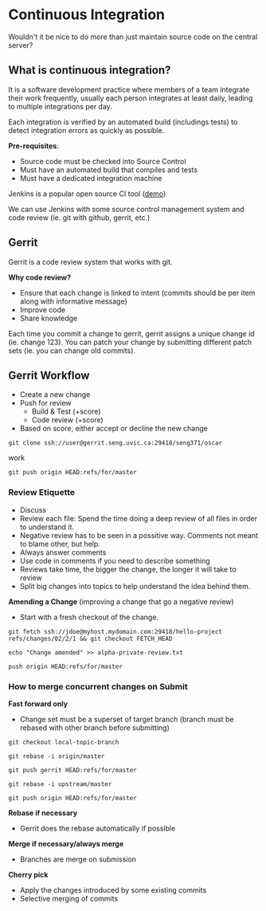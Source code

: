 # Continuous Integration

Wouldn't it be nice to do more than just maintain source code on the central server?

## What is continuous integration?

It is a software development practice where members of a team integrate their work frequently, usually each person integrates at least daily, leading to multiple integrations per day.

Each integration is verified by an automated build (includings tests) to detect integration errors as quickly as possible.

__Pre-requisites__:
- Source code must be checked into Source Control
- Must have an automated build that compiles and tests
- Must have a dedicated integration machine

Jenkins is a popular open source CI tool ([demo](https://demo.oscarmcmaster.org:11042/job/oscarTrunkGerrit/))

We can use Jenkins with some source control management system and code review (ie. git with github, gerrit, etc.)

## Gerrit

Gerrit is a code review system that works with git.

__Why code review?__
- Ensure that each change is linked to intent (commits should be per item along with informative message)
- Improve code
- Share knowledge

Each time you commit a change to gerrit, gerrit assigns a unique change id (ie. change 123). You can patch your change by submitting different patch sets (ie. you can change old commits).

## Gerrit Workflow
- Create a new change
- Push for review
  - Build & Test (+score)
  - Code review (+score)
- Based on score, either accept or decline the new change

```
git clone ssh://user@gerrit.seng.uvic.ca:29418/seng371/oscar
```
work
```
git push origin HEAD:refs/for/master
```

### Review Etiquette
- Discuss
- Review each file: Spend the time doing a deep review of all files in order to understand it.
- Negative review has to be seen in a possitive way. Comments not meant to blame other, but help.
- Always answer comments
- Use code in comments if you need to describe something
- Reviews take time, the bigger the change, the longer it will take to review
- Split big changes into topics to help understand the idea behind them.

__Amending a Change__ (improving a change that go a negative review)
- Start with a fresh checkout of the change.
```
git fetch ssh://jdoe@myhost.mydomain.com:29418/hello-project refs/changes/02/2/1 && git checkout FETCH_HEAD

echo "Change amended" >> alpha-private-review.txt

push origin HEAD:refs/for/master
```

### How to merge concurrent changes on Submit

__Fast forward only__
- Change set must be a superset of target branch (branch must be rebased with other branch before submitting)
```
git checkout local-topic-branch

git rebase -i origin/master

git push gerrit HEAD:refs/for/master

git rebase -i upstream/master

git push origin HEAD:refs/for/master
```

__Rebase if necessary__
- Gerrit does the rebase automatically if possible

__Merge if necessary/always merge__
- Branches are merge on submission

__Cherry pick__
- Apply the changes introduced by some existing commits
- Selective merging of commits

